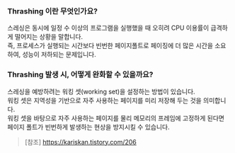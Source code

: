 ### Thrashing 이란 무엇인가요?

스레싱은 동시에 일정 수 이상의 프로그램을 실행했을 때 오히려 CPU 이용률이 급격하게 떨어지는 상황을 말합니다.  
즉, 프로세스가 실행되는 시간보다 빈번한 페이지폴트로 페이징에 더 많은 시간을 소요하여, 성능이 저하되는 문제입니다.  

### Thrashing 발생 시, 어떻게 완화할 수 있을까요?

스레싱을 예방하려는 워킹 셋(working set)을 설정하는 방법이 있습니다.  
워킹 셋은 지역성을 기반으로 자주 사용하는 페이지를 미리 저장해 두는 것을 의미합니다.  
워킹 셋을 바탕으로 자주 사용하는 페이지를 물리 메모리의 프레임에 고정하게 된다면 페이지 폴트가 빈번하게 발생하는 현상을 방지시킬 수 있습니다.

> [참조] https://kariskan.tistory.com/206
